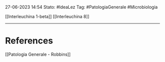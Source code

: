 27-06-2023 14:54
Stato: #IdeaLez
Tag: #PatologiaGenerale #Microbiologia 

[[Interleuchina 1-beta]]
[[Interleuchina 8]]







---
# References 

[[Patologia Generale - Robbins]]